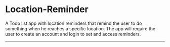 # Location-Reminder
A Todo list app with location reminders that remind the user to do something when he reaches a specific location.
The app will require the user to create an account and login to set and access reminders.


-----